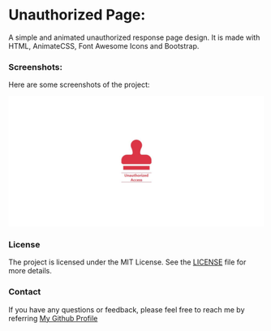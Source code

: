 # Unauthorized Page:

A simple and animated unauthorized response page design. 
It is made with HTML, AnimateCSS, Font Awesome Icons and Bootstrap.

### Screenshots:
Here are some screenshots of the project:

![Screenshot 1](./screenshots/screen1.jpg)

### License

The project is licensed under the MIT License. See the [LICENSE](../../LICENSE) file for more details.

### Contact

If you have any questions or feedback, please feel free to reach me by referring [My Github Profile](https://github.com/ag-sanjjeev/)
